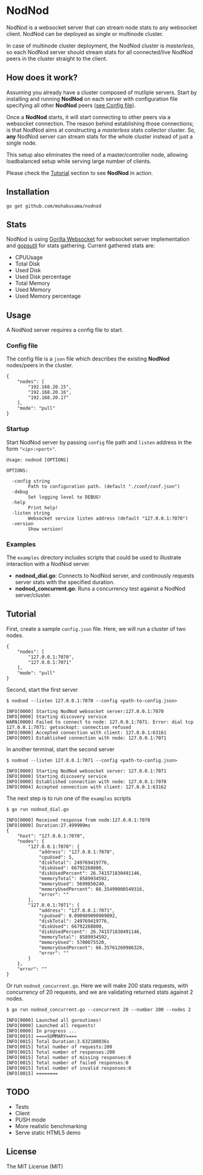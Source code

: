 # NodNod

NodNod is a websocket server that can stream node stats to any websocket client. NodNod can be deployed as single or multinode cluster.

In case of multinode cluster deployment, the NodNod cluster is *masterless*, so each NodNod server should stream stats for all connected/live NodNod peers in the cluster straight to the client.

## How does it work?

Assuming you already have a cluster composed of mutliple servers. Start by installing and running **NodNod** on each server with configuration file specifying all other **NodNod** peers ([see Config file](#Config-file)).

Once a **NodNod** starts, it will start connecting to other peers via a websocket connection. The reason behind establishing those connections; is that NodNod aims at constructing a *masterless* stats collector cluster. So, **any** NodNod server can stream stats for the whole cluster instead of just a single node. 

This setup also eliminates the need of a master/controller node, allowing loadbalanced setup while serving large number of clients.

Please check the [Tutorial](#Tutorial) section to see **NodNod** in action.

## Installation

    go get github.com/mohabusama/nodnod

## Stats

NodNod is using [Gorilla Websocket](https://github.com/gorilla/websocket) for websocket server implementation and [gopsutil](https://github.com/shirou/gopsutil) for stats gathering. Current gathered stats are:

* CPUUsage
* Total Disk
* Used Disk
* Used Disk percentage
* Total Memory
* Used Memory
* Used Memory percentage

## Usage

A NodNod server requires a config file to start.

### Config file

The config file is a `json` file which describes the existing **NodNod** nodes/peers in the cluster.

    {
        "nodes": [
            "192.168.20.15",
            "192.168.20.16",
            "192.168.20.17"
        ],
        "mode": "pull"
    }

### Startup

Start NodNod server by passing `config` file path and `listen` address in the form `"<ip>:<port>"`.

    Usage: nodnod [OPTIONS]
    
    OPTIONS:
    
      -config string
            Path to configuration path. (default "./conf/conf.json")
      -debug
            Set logging level to DEBUG!
      -help
            Print help!
      -listen string
            Websocket service listen address (default "127.0.0.1:7070")
      -version
            Show version!

### Examples

The `examples` directory includes scripts that could be used to illustrate interaction with a NodNod server.

- **nodnod_dial.go**: Connects to NodNod server, and continously requests server stats with the specified duration.
- **nodnod_concurrent.go**: Runs a concurrency test against a NodNod server/cluster.

## Tutorial

First, create a sample `config.json` file. Here, we will run a cluster of two nodes.

    {
        "nodes": [
            "127.0.0.1:7070",
            "127.0.0.1:7071"
        ],
        "mode": "pull"
    }

Second, start the first server

    $ nodnod --listen 127.0.0.1:7070 --config <path-to-config.json>
    
    INFO[0000] Starting NodNod websocket server:127.0.0.1:7070 
    INFO[0000] Starting discovery service                   
    WARN[0000] Failed to connect to node: 127.0.0.1:7071. Error: dial tcp 127.0.0.1:7071: getsockopt: connection refused 
    INFO[0000] Accepted connection with client: 127.0.0.1:63161 
    INFO[0005] Established connection with node: 127.0.0.1:7071 

In another terminal, start the second server

    $ nodnod --listen 127.0.0.1:7071 --config <path-to-config.json>
    
    INFO[0000] Starting NodNod websocket server: 127.0.0.1:7071 
    INFO[0000] Starting discovery service
    INFO[0000] Established connection with node: 127.0.0.1:7070 
    INFO[0004] Accepted connection with client: 127.0.0.1:63162 

The next step is to run one of the `examples` scripts

    $ go run nodnod_dial.go
    
    INFO[0000] Received response from node:127.0.0.1:7070   
    INFO[0000] Duration:27.499909ms                        
    {
        "host": "127.0.0.1:7070",
        "nodes": {
            "127.0.0.1:7070": {
                "address": "127.0.0.1:7070",
                "cpuUsed": 5,
                "diskTotal": 249769419776,
                "diskUsed": 66792268800,
                "diskUsedPercent": 26.741571830491146,
                "memoryTotal": 8589934592,
                "memoryUsed": 5699850240,
                "memoryUsedPercent": 66.35499000549316,
                "error": ""
            },
            "127.0.0.1:7071": {
                "address": "127.0.0.1:7071",
                "cpuUsed": 9.090909090909092,
                "diskTotal": 249769419776,
                "diskUsed": 66792268800,
                "diskUsedPercent": 26.741571830491146,
                "memoryTotal": 8589934592,
                "memoryUsed": 5700075520,
                "memoryUsedPercent": 66.35761260986328,
                "error": ""
            }
        },
        "error": ""
    }

Or run `nodnod_concurrent.go`. Here we will make 200 stats requests, with concurrency of 20 requests, and we are validating returned stats against 2 nodes. 

    $ go run nodnod_concurrent.go --concurrent 20 --number 200 --nodes 2

    INFO[0000] Launched all goroutines!                     
    INFO[0000] Launched all requests!                       
    INFO[0000] In progress ...                              
    INFO[0015] ====SUMMARY====                              
    INFO[0015] Total Duration:3.632180036s                 
    INFO[0015] Total number of requests:200                 
    INFO[0015] Total number of responses:200                
    INFO[0015] Total number of missing responses:0          
    INFO[0015] Total number of failed responses:0           
    INFO[0015] Total number of invalid responses:0           
    INFO[0015] ========                                     

## TODO

- Tests
- Client
- PUSH mode
- More realistic benchmarking
- Serve static HTML5 demo

## License

The MIT License (MIT)
